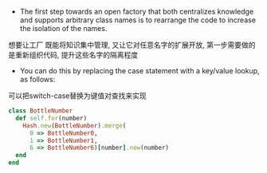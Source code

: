 + The first step towards an open factory that both centralizes knowledge and supports arbitrary class names is to rearrange the code to increase the isolation of the names.

想要让工厂 既能将知识集中管理, 又让它对任意名字的扩展开放, 第一步需要做的是重新组织代码, 提升这些名字的隔离程度

+ You can do this by replacing the case statement with a key/value lookup, as follows:

可以把switch-case替换为键值对查找来实现

```ruby
class BottleNumber
  def self.for(number)
    Hash.new(BottleNumber).merge(
      0 => BottleNumber0,
      1 => BottleNumber1,
      6 => BottleNumber6)[number].new(number)
  end
end
```

